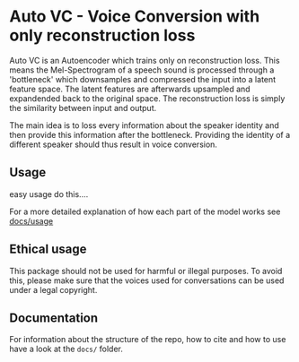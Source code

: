 # Auto VC - Voice Conversion with only reconstruction loss
Auto VC is an Autoencoder which trains only on reconstruction loss. This means the Mel-Spectrogram of a speech sound is processed through a 'bottleneck' which downsamples and compressed the input into a latent feature space. The latent features are afterwards upsampled and expandended back to the original space.
The reconstruction loss is simply the similarity between input and output.

The main idea is to loss every information about the speaker identity and then provide this information after the bottleneck. Providing the identity of a different speaker should thus result in voice conversion.


## Usage

easy usage do this....

For a more detailed explanation of how each part of the model works see [docs/usage](docs/usage_old.md)

## Ethical usage

This package should not be used for harmful or illegal purposes. To avoid this, please make sure that the voices used for conversations can be used under a legal copyright.

## Documentation

For information about the structure of the repo, how to cite and how to use have a look at the `docs/` folder.

